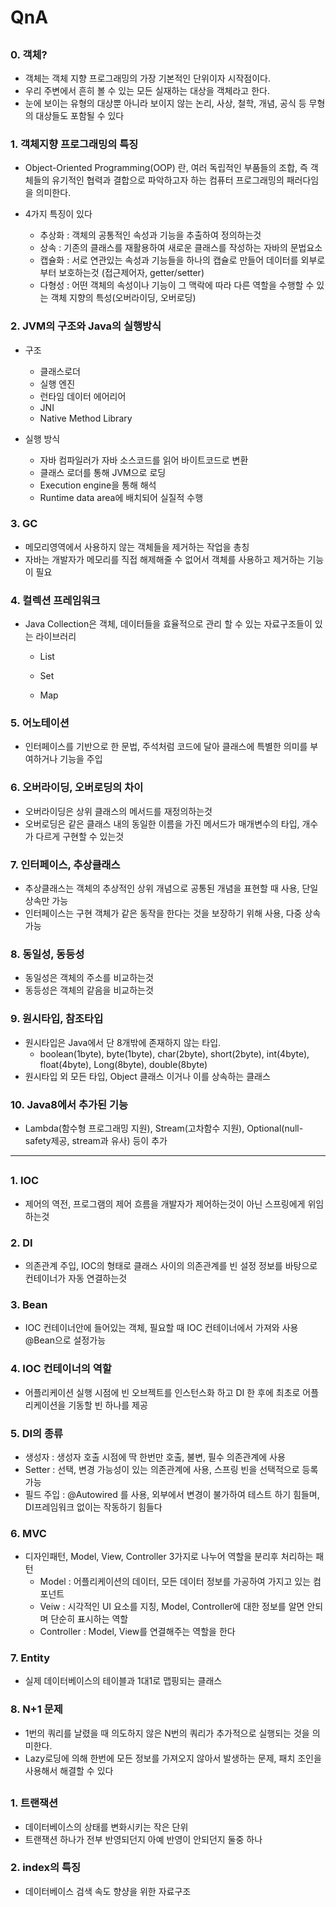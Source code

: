 # QnA

## <Java>

### 0. 객체?

- 객체는 객체 지향 프로그래밍의 가장 기본적인 단위이자 시작점이다.
- 우리 주변에서 흔히 볼 수 있는 모든 실재하는 대상을 객체라고 한다.
- 눈에 보이는 유형의 대상뿐 아니라 보이지 않는 논리, 사상, 철학, 개념, 공식 등 무형의 대상들도 포함될 수 있다

### 1. 객체지향 프로그래밍의 특징

- Object-Oriented Programming(OOP) 란, 여러 독립적인 부품들의 조합, 즉 객체들의 유기적인 협력과 결합으로 파악하고자 하는 컴퓨터 프로그래밍의 패러다임을 의미한다.

- 4가지 특징이 있다
    - 추상화 : 객체의 공통적인 속성과 기능을 추출하여 정의하는것
    - 상속 : 기존의 클래스를 재활용하여 새로운 클래스를 작성하는 자바의 문법요소
    - 캡슐화 : 서로 연관있는 속성과 기능들을 하나의 캡슐로 만들어 데이터를 외부로부터 보호하는것 (접근제어자, getter/setter)
    - 다형성 : 어떤 객체의 속성이나 기능이 그 맥락에 따라 다른 역할을 수행할 수 있는 객체 지향의 특성(오버라이딩, 오버로딩)


### 2. JVM의 구조와 Java의 실행방식

- 구조
    - 클래스로더
    - 실행 엔진
    - 런타임 데이터 에어리어
    - JNI
    - Native Method Library

- 실행 방식
    - 자바 컴파일러가 자바 소스코드를 읽어 바이트코드로 변환
    - 클래스 로더를 통해 JVM으로 로딩
    - Execution engine을 통해 해석
    - Runtime data area에 배치되어 실질적 수행

### 3. GC

- 메모리영역에서 사용하지 않는 객체들을 제거하는 작업을 총칭
- 자바는 개발자가 메모리를 직접 해제해줄 수 없어서 객체를 사용하고 제거하는 기능이 필요

### 4. 컬렉션 프레임워크

- Java Collection은 객체, 데이터들을 효율적으로 관리 할 수 있는 자료구조들이 있는 라이브러리
    - List
    - Set

    - Map

### 5. 어노테이션

- 인터페이스를 기반으로 한 문법, 주석처럼 코드에 달아 클래스에 특별한 의미를 부여하거나 기능을 주입

### 6. 오버라이딩, 오버로딩의 차이

- 오버라이딩은 상위 클래스의 메서드를 재정의하는것
- 오버로딩은 같은 클래스 내의 동일한 이름을 가진 메서드가 매개변수의 타입, 개수가 다르게 구현할 수 있는것

### 7. 인터페이스, 추상클래스

- 추상클래스는 객체의 추상적인 상위 개념으로 공통된 개념을 표현할 때 사용, 단일 상속만 가능
- 인터페이스는 구현 객체가 같은 동작을 한다는 것을 보장하기 위해 사용, 다중 상속 가능

### 8. 동일성, 동등성

- 동일성은 객체의 주소를 비교하는것
- 동등성은 객체의 같음을 비교하는것

### 9. 원시타입, 참조타입

- 원시타입은 Java에서 단 8개밖에 존재하지 않는 타입.
    - boolean(1byte), byte(1byte), char(2byte), short(2byte), int(4byte), float(4byte), Long(8byte), double(8byte)
- 원시타입 외 모든 타입, Object 클래스 이거나 이를 상속하는 클래스

### 10. Java8에서 추가된 기능

- Lambda(함수형 프로그래밍 지원), Stream(고차함수 지원), Optional(null-safety제공, stream과 유사) 등이 추가

----------------------------------------------------------------------------

## <Spring>

### 1. IOC

- 제어의 역전, 프로그램의 제어 흐름을 개발자가 제어하는것이 아닌 스프링에게 위임하는것

### 2. DI

- 의존관계 주입, IOC의 형태로 클래스 사이의 의존관계를 빈 설정 정보를 바탕으로 컨테이너가 자동 연결하는것

### 3. Bean

- IOC 컨테이너안에 들어있는 객체, 필요할 때 IOC 컨테이너에서 가져와 사용 @Bean으로 설정가능

### 4. IOC 컨테이너의 역할

- 어플리케이션 실행 시점에 빈 오브젝트를 인스턴스화 하고 DI 한 후에 최초로 어플리케이션을 기동할 빈 하나를 제공

### 5. DI의 종류

- 생성자 : 생성자 호출 시점에 딱 한번만 호출, 불변, 필수 의존관계에 사용
- Setter : 선택, 변경 가능성이 있는 의존관계에 사용, 스프링 빈을 선택적으로 등록 가능
- 필드 주입 : @Autowired 를 사용, 외부에서 변경이 불가하여 테스트 하기 힘들며, DI프레임워크 없이는 작동하기 힘들다

### 6. MVC

- 디자인패턴, Model, View, Controller 3가지로 나누어 역할을 분리후 처리하는 패턴
    - Model : 어플리케이션의 데이터, 모든 데이터 정보를 가공하여 가지고 있는 컴포넌트
    - Veiw : 시각적인 UI 요소를 지칭, Model, Controller에 대한 정보를 알면 안되며 단순히 표시하는 역할
    - Controller : Model, View를 연결해주는 역할을 한다


### 7. Entity

- 실제 데이터베이스의 테이블과 1대1로 맵핑되는 클래스

### 8. N+1 문제

- 1번의 쿼리를 날렸을 때 의도하지 않은 N번의 쿼리가 추가적으로 실행되는 것을 의미한다.
- Lazy로딩에 의해 한번에 모든 정보를 가져오지 않아서 발생하는 문제, 패치 조인을 사용해서 해결할 수 있다

## <DB>

### 1. 트랜잭션

- 데이터베이스의 상태를 변화시키는 작은 단위
- 트랜잭션 하나가 전부 반영되던지 아예 반영이 안되던지 둘중 하나

### 2. index의 특징

- 데이터베이스 검색 속도 향샹을 위한 자료구조

